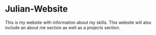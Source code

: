 # Julian-Website
This is my website with information about my skills. This website will also include an about me section as well as a 
projects section. 
